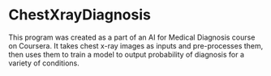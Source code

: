 # ChestXrayDiagnosis
This program was created as a part of an AI for Medical Diagnosis course on Coursera. 
It takes chest x-ray images as inputs and pre-processes them, then uses them to train
a model to output probability of diagnosis for a variety of conditions. 

